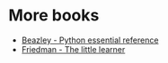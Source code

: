 # More books

- [Beazley - Python essential reference](https://www.amazon.it/Python-Essential-Reference-DavidBeazley/dp/0134173279/ref=sr_1_1?__mk_it_IT=%C3%85M%C3%85%C5%BD%C3%95%C3%91&crid=28E9HCDIMSZ1G&keywords=Python+Distilled&qid=1676252918&sprefix=python+distilled%2Caps%2C163&sr=8-1)
- [Friedman - The little learner](https://www.amazon.it/Little-Learner-Straight-Line-Learning/dp/026254637X/ref=tmm_pap_swatch_0?_encoding=UTF8&qid=1672737554&sr=8-2)




<!-- - [Green - 48 laws of power](https://www.amazon.it/48-Laws-Power-Robert-Greene/dp/1861972784/ref=sr_1_1?keywords=Impact+of+the+48+Laws+of+Power&qid=1675283003&sr=8-1) -->
<!-- - [Friedman - The little prover](https://www.amazon.it/Little-Prover-Daniel-P-Friedman/dp/0262527952/ref=sr_1_1?keywords=the+little+prover&qid=1672737508&sprefix=the+little+pro%2Caps%2C103&sr=8-1) -->
<!-- - [Friedman - The little typer](https://www.amazon.it/Little-Typer-Daniel-P-Friedman/dp/0262536439/ref=sr_1_1?__mk_it_IT=%C3%85M%C3%85%C5%BD%C3%95%C3%91&crid=16U95HB5HM54B&keywords=the+little+typer&qid=1672737495&sprefix=the+little+typer%2Caps%2C123&sr=8-1) -->
<!-- - [Wieruch - The road to GraphQL](https://www.amazon.it/Road-GraphQL-pragmatic-JavaScript-React-js/dp/1730853935/ref=pd_bxgy_img_sccl_1/261-3867334-0926439?pd_rd_w=1Z6mF&content-id=amzn1.sym.021d3b67-e6af-4e84-bd7c-b0e39059f4f1&pf_rd_p=021d3b67-e6af-4e84-bd7c-b0e39059f4f1&pf_rd_r=85ZMM9N4FWTS0R5AG4FM&pd_rd_wg=vel4B&pd_rd_r=5f181256-e97c-4735-adb0-4d17246ea486&pd_rd_i=1730853935&psc=1) -->
<!-- - [grynhaus - the typescript workshop](https://www.amazon.it/TypeScript-Workshop-practical-confident-programming/dp/1838828494/ref=sr_1_7?__mk_it_IT=%C3%85M%C3%85%C5%BD%C3%95%C3%91&crid=1717F9YDESCES&keywords=javascript+to+typescript&qid=1672740364&sprefix=javasript+to+typescript%2Caps%2C91&sr=8-7) -->
<!-- - [Riscutia - Programming with types](https://www.amazon.it/Programming-Types-Typescript-Vlad-Riscutia/dp/1617296414/ref=sr_1_4?__mk_it_IT=%C3%85M%C3%85%C5%BD%C3%95%C3%91&crid=37U8XJ6TNTHFY&keywords=types+and+programming+languages&qid=1672479684&sprefix=types+and+programming+languages%2Caps%2C94&sr=8-4) -->
